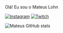 Olá! Eu sou o Mateus Lohn


[![Instagram](https://img.shields.io/badge/Instagram-E4405F?style=for-the-badge&logo=instagram&logoColor=white)](https://instagram.com/lohn_1506)
[![Twitch](https://img.shields.io/badge/Twitch-9146FF?style=for-the-badge&logo=twitch&logoColor=white)](https://twitch.tv/lohn_1506)

![Mateus GitHub stats](https://github-readme-stats.vercel.app/api?username=Mateulohn&show_icons=true&theme=radical)
